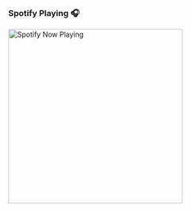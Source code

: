 ### Spotify Playing 🎧

[<img src="https://<novatoremz-sable.vercel.app>/api/spotify-playing" alt="Spotify Now Playing" width="350" />](https://open.spotify.com/user//31jjfoyf3xnl7qikxjtwlbibbjhe)
